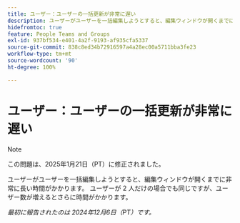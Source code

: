 ```yaml
---
title: ユーザー：ユーザーの一括更新が非常に遅い
description: ユーザーがユーザーを一括編集しようとすると、編集ウィンドウが開くまでに非常に長い時間がかかります。 ユーザーが 2 人だけの場合でも同じですが、ユーザー数が増えるとさらに時間がかかります。
hidefromtoc: true
feature: People Teams and Groups
exl-id: 937bf534-e401-4a2f-9193-af935cfa5337
source-git-commit: 838c8ed34b72916597a4a28ec00a5711bba3fe23
workflow-type: tm+mt
source-wordcount: '90'
ht-degree: 100%

---
```


# ユーザー：ユーザーの一括更新が非常に遅い

>[!NOTE]
>
>この問題は、2025年1月21日（PT）に修正されました。

ユーザーがユーザーを一括編集しようとすると、編集ウィンドウが開くまでに非常に長い時間がかかります。 ユーザーが 2 人だけの場合でも同じですが、ユーザー数が増えるとさらに時間がかかります。

_最初に報告されたのは 2024年12月6日（PT）です。_
